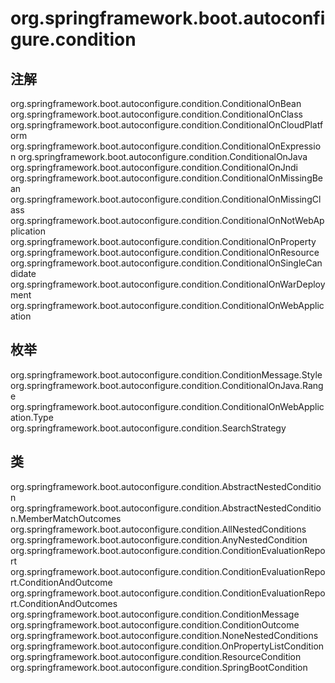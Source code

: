 # org.springframework.boot.autoconfigure.condition

## 注解

org.springframework.boot.autoconfigure.condition.ConditionalOnBean
org.springframework.boot.autoconfigure.condition.ConditionalOnClass
org.springframework.boot.autoconfigure.condition.ConditionalOnCloudPlatform
org.springframework.boot.autoconfigure.condition.ConditionalOnExpression
org.springframework.boot.autoconfigure.condition.ConditionalOnJava
org.springframework.boot.autoconfigure.condition.ConditionalOnJndi
org.springframework.boot.autoconfigure.condition.ConditionalOnMissingBean
org.springframework.boot.autoconfigure.condition.ConditionalOnMissingClass
org.springframework.boot.autoconfigure.condition.ConditionalOnNotWebApplication
org.springframework.boot.autoconfigure.condition.ConditionalOnProperty
org.springframework.boot.autoconfigure.condition.ConditionalOnResource
org.springframework.boot.autoconfigure.condition.ConditionalOnSingleCandidate
org.springframework.boot.autoconfigure.condition.ConditionalOnWarDeployment
org.springframework.boot.autoconfigure.condition.ConditionalOnWebApplication

## 枚举

org.springframework.boot.autoconfigure.condition.ConditionMessage.Style
org.springframework.boot.autoconfigure.condition.ConditionalOnJava.Range
org.springframework.boot.autoconfigure.condition.ConditionalOnWebApplication.Type
org.springframework.boot.autoconfigure.condition.SearchStrategy

## 类

org.springframework.boot.autoconfigure.condition.AbstractNestedCondition
org.springframework.boot.autoconfigure.condition.AbstractNestedCondition.MemberMatchOutcomes
org.springframework.boot.autoconfigure.condition.AllNestedConditions
org.springframework.boot.autoconfigure.condition.AnyNestedCondition
org.springframework.boot.autoconfigure.condition.ConditionEvaluationReport
org.springframework.boot.autoconfigure.condition.ConditionEvaluationReport.ConditionAndOutcome
org.springframework.boot.autoconfigure.condition.ConditionEvaluationReport.ConditionAndOutcomes
org.springframework.boot.autoconfigure.condition.ConditionMessage
org.springframework.boot.autoconfigure.condition.ConditionOutcome
org.springframework.boot.autoconfigure.condition.NoneNestedConditions
org.springframework.boot.autoconfigure.condition.OnPropertyListCondition
org.springframework.boot.autoconfigure.condition.ResourceCondition
org.springframework.boot.autoconfigure.condition.SpringBootCondition




